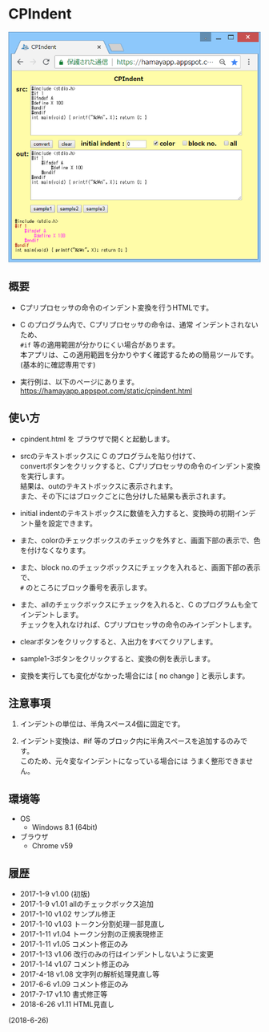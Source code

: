 # CPIndent

![image](image.png)

## 概要
- Cプリプロセッサの命令のインデント変換を行うHTMLです。

- C のプログラム内で、Cプリプロセッサの命令は、通常 インデントされないため、  
  `#if` 等の適用範囲が分かりにくい場合があります。  
  本アプリは、この適用範囲を分かりやすく確認するための簡易ツールです。  
  (基本的に確認専用です)

- 実行例は、以下のページにあります。  
  https://hamayapp.appspot.com/static/cpindent.html


## 使い方
- cpindent.html を ブラウザで開くと起動します。

- srcのテキストボックスに C のプログラムを貼り付けて、  
  convertボタンをクリックすると、Cプリプロセッサの命令のインデント変換を実行します。  
  結果は、outのテキストボックスに表示されます。  
  また、その下にはブロックごとに色分けした結果も表示されます。

- initial indentのテキストボックスに数値を入力すると、変換時の初期インデント量を設定できます。

- また、colorのチェックボックスのチェックを外すと、画面下部の表示で、色を付けなくなります。

- また、block no.のチェックボックスにチェックを入れると、画面下部の表示で、  
  `#` のところにブロック番号を表示します。  

- また、allのチェックボックスにチェックを入れると、C のプログラムも全てインデントします。  
  チェックを入れなければ、Cプリプロセッサの命令のみインデントします。

- clearボタンをクリックすると、入出力をすべてクリアします。

- sample1-3ボタンをクリックすると、変換の例を表示します。

- 変換を実行しても変化がなかった場合には [ no change ] と表示します。


## 注意事項
1. インデントの単位は、半角スペース4個に固定です。

2. インデント変換は、#if 等のブロック内に半角スペースを追加するのみです。  
   このため、元々変なインデントになっている場合には うまく整形できません。


## 環境等
- OS
  - Windows 8.1 (64bit)
- ブラウザ
  - Chrome v59

## 履歴
- 2017-1-9   v1.00 (初版)
- 2017-1-9   v1.01 allのチェックボックス追加
- 2017-1-10  v1.02 サンプル修正
- 2017-1-10  v1.03 トークン分割処理一部見直し
- 2017-1-11  v1.04 トークン分割の正規表現修正
- 2017-1-11  v1.05 コメント修正のみ
- 2017-1-13  v1.06 改行のみの行はインデントしないように変更
- 2017-1-14  v1.07 コメント修正のみ
- 2017-4-18  v1.08 文字列の解析処理見直し等
- 2017-6-6   v1.09 コメント修正のみ
- 2017-7-17  v1.10 書式修正等
- 2018-6-26  v1.11 HTML見直し


(2018-6-26)
